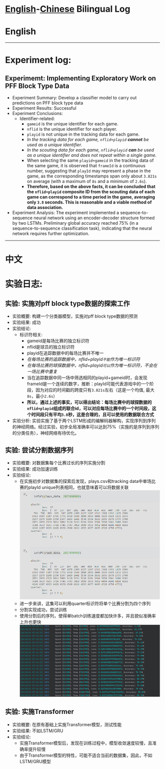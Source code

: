 # [English](#English)-[Chinese](#中文) Bilingual Log

# English
---

# Experiment log:

## Experimemt: Implementing Exploratory Work on PFF Block Type Data

- Experiment Summary: Develop a classifier model to carry out predictions on PFF block type data
- Experiment Results: Successful
- Experiment Conclusions:
    - Identifier-related:
        - `gameid` is the unique identifier for each game.
        - `nflid` is the unique identifier for each player.
        - `playid` is not unique in the tracking data for each game.
        - *In the tracking data for each game, `nflid+playid` **cannot** be used as a unique identifier.*
        - *In the scouting data for each game, `nflid+playid` **can** be used as a unique identifier and does not repeat within a single game.*
        - When selecting the same `playid+gameid` in the tracking data of the same game, it is observed that `frameId` is a continuous number, suggesting that `playId` may represent a phase in the game, as the corresponding timestamps span only about `3.821s` on average (with a maximum of `8s` and a minimum of `2.6s`).
        - **Therefore, based on the above facts, it can be concluded that the `nflid+playid` composite ID from the scouting data of each game can correspond to a time period in the game, averaging only `3.8` seconds. This is reasonable and a viable method of data association.**
- Experiment Analysis: The experiment implemented a sequence-to-sequence neural network using an encoder-decoder structure formed by two LSTMs. Preliminary global accuracy reached 75% (in a sequence-to-sequence classification task), indicating that the neural network requires further optimization.


---

# 中文

# 实验日志:

## 实验: 实施对pff block type数据的探索工作

- 实验概要: 构建一个分类器模型，实施对pff block type数据的预测
- 实验结果: 成功
- 实验结论:
    - 标识符相关:
        - gameid是每场比赛的独立标识符
        - nflid是球员的独立标识符
        - playid在追踪数据中的每场比赛并不唯一
        - *在每场比赛的追踪数据中，nflid+playid`不能`作为唯一标识符*
        - *在每场比赛的球探数据中，nflid+playid`可以`作为唯一标识符，不会在一场比赛中重复*
        - 当在追踪数据中同一场中筛选相同的playid+gameid时，会发现frameId是一个连续的数字，推断：playId可能代表游戏中的一个阶段，因为对应的时间戳的跨度只有`3.821s`左右（这是一个均值, 最大`8s`，最小`2.6s`）
        - **所以，通过上述的事实，可以得出结论：每场比赛中的球探数据的`nflid+playid`组成的联合id，可以对应每场比赛中的一个时间段，这个时间段只有平均`3.8`秒，这是合理的，且可以使用的数据联合方式**
- 实验分析: 实验实施了基于两个LSTM形成的编解码器解构，实现序列到序列的神经网络。经过实验，初步全局准确率可以达到75%（实施的是序列到序列的分类任务），神经网络有待优化。


## 实验: 尝试分割数据序列

- 实验概要: 对数据集每个比赛过长的序列实施分割
- 实验结果: 成功加速训练
- 实验结论:
  - 在实施初步对数据集的探索后发现，plays.csv和tracking data中单场比赛的playId unique列表相同，也就意味着可以将数据关联![img_1.png](images%2Fimg_1.png)
  - 进一步来讲，这集可以利用quarter标识符将单个比赛分割为四个序列
  - 分割实现成功，尝试训练
  - 使用分割后的序列，使得单batch训练速度都加快许多，并且貌似准确率上升也更快 ![img.png](images%2Fimg.png)

## 实验: 实施Transformer

- 实验概要: 在原有基础上实施Transformer模型，测试性能
- 实验结果: 不如LSTM/GRU
- 实验结论:
  - 实施Transformer模型后，发现在训练过程中，模型收敛速度较慢，且准确率提升较慢
  - 由于Transformer模型的特性，可能不适合当前的数据集，因此，不如LSTM/GRU模型
